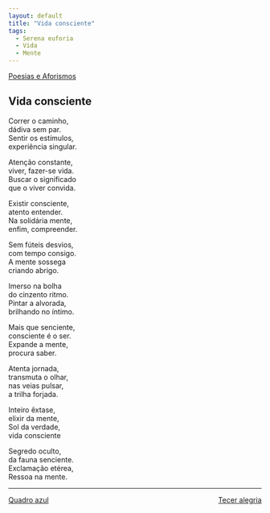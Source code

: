 ```yaml
---
layout: default
title: "Vida consciente"
tags:
  - Serena euforia
  - Vida
  - Mente
--- 
```




[Poesias e Aforismos](./)

## Vida consciente

Correr o caminho,  
dádiva sem par.  
Sentir os estímulos,  
experiência singular.

Atenção constante,  
viver, fazer-se vida.  
Buscar o significado  
que o viver convida.

Existir consciente,  
atento entender.  
Na solidária mente,  
enfim, compreender.

Sem fúteis desvios,  
com tempo consigo.  
A mente sossega  
criando abrigo.

Imerso na bolha  
do cinzento ritmo.  
Pintar a alvorada,  
brilhando no íntimo.

Mais que senciente,  
consciente é o ser.  
Expande a mente,  
procura saber.

Atenta jornada,  
transmuta o olhar,  
nas veias pulsar,  
a trilha forjada.

Inteiro êxtase,  
elixir da mente,  
Sol da verdade,  
vida consciente

Segredo oculto,  
da fauna senciente.  
Exclamação etérea,  
Ressoa na mente.

---

<div style="display: flex; justify-content: space-between;">
  <a href="./quadro-azul.html">Quadro azul</a>
  <a href="./tecer-alegria.html">Tecer alegria</a>
</div>
